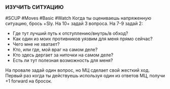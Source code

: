 ### ИЗУЧИТЬ СИТУАЦИЮ

#SCUP #Moves #Basic #Watch 
Когда ты оцениваешь напряженную ситуацию, брось +Sly. На 10+ задай 3 вопроса. На 7-9 задай 2:

- Где тут лучший путь к отступлению/внутрь/в обход?
- Как один из моих противников уязвим для меня прямо сейчас?
- Чего мне не хватает?
- Кто, или где, мой враг на самом деле?
- Кто здесь дергает за ниточки на самом деле?
- Есть ли тут полезная возможность для меня?

На провале задай один вопрос, но МЦ сделает свой жесткий ход. Первый раз когда ты действуешь используя один из ответов МЦ, получи +1 forward на бросок.